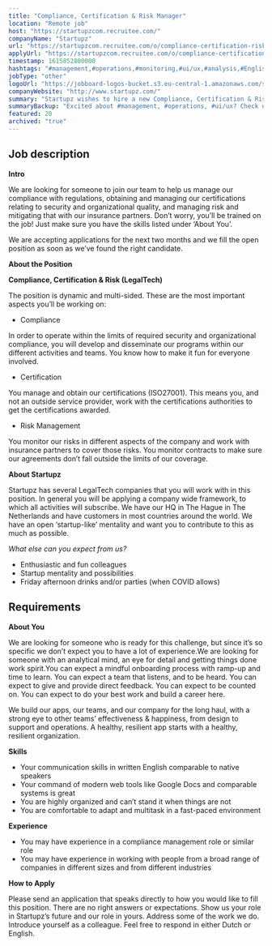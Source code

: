 ```yaml
---
title: "Compliance, Certification & Risk Manager"
location: "Remote job"
host: "https://startupzcom.recruitee.com/"
companyName: "Startupz"
url: "https://startupzcom.recruitee.com/o/compliance-certification-risk-legaltech-4"
applyUrl: "https://startupzcom.recruitee.com/o/compliance-certification-risk-legaltech-4/c/new"
timestamp: 1615852800000
hashtags: "#management,#operations,#monitoring,#ui/ux,#analysis,#English,#Dutch"
jobType: "other"
logoUrl: "https://jobboard-logos-bucket.s3.eu-central-1.amazonaws.com/startupz-com"
companyWebsite: "http://www.startupz.com/"
summary: "Startupz wishes to hire a new Compliance, Certification & Risk Manager. If you have experience in working with people from a broad range of companies in different sizes and from different industries, consider applying."
summaryBackup: "Excited about #management, #operations, #ui/ux? Check out this job post!"
featured: 20
archived: "true"
---
```


## Job description

**Intro**

We are looking for someone to join our team to help us manage our compliance with regulations, obtaining and managing our certifications relating to security and organizational quality, and managing risk and mitigating that with our insurance partners. Don’t worry, you’ll be trained on the job! Just make sure you have the skills listed under ‘About You’.

We are accepting applications for the next two months and we fill the open position as soon as we’ve found the right candidate.

**About the Position**

**Compliance, Certification & Risk (LegalTech)**

The position is dynamic and multi-sided. These are the most important aspects you’ll be working on:

*   Compliance

In order to operate within the limits of required security and organizational compliance, you will develop and disseminate our programs within our different activities and teams. You know how to make it fun for everyone involved.

*   Certification 
   
You manage and obtain our certifications (ISO27001). This means you, and not an outside service provider, work with the certifications authorities to get the certifications awarded.

*   Risk Management

You monitor our risks in different aspects of the company and work with insurance partners to cover those risks. You monitor contracts to make sure our agreements don’t fall outside the limits of our coverage.

**About Startupz**

Startupz has several LegalTech companies that you will work with in this position. In general you will be applying a company wide framework, to which all activities will subscribe. We have our HQ in The Hague in The Netherlands and have customers in most countries around the world. We have an open ‘startup-like’ mentality and want you to contribute to this as much as possible. 

_What else can you expect from us?_

*   Enthusiastic and fun colleagues
*   Startup mentality and possibilities
*   Friday afternoon drinks and/or parties (when COVID allows)

## Requirements

**About You**

We are looking for someone who is ready for this challenge, but since it’s so specific we don’t expect you to have a lot of experience.We are looking for someone with an analytical mind, an eye for detail and getting things done work spirit.You can expect a mindful onboarding process with ramp-up and time to learn. You can expect a team that listens, and to be heard. You can expect to give and provide direct feedback. You can expect to be counted on. You can expect to do your best work and build a career here.

We build our apps, our teams, and our company for the long haul, with a strong eye to other teams’ effectiveness & happiness, from design to support and operations. A healthy, resilient app starts with a healthy, resilient organization.

**Skills**

*   Your communication skills in written English comparable to native speakers
*   Your command of modern web tools like Google Docs and comparable systems is great
*   You are highly organized and can’t stand it when things are not
*   You are comfortable to adapt and multitask in a fast-paced environment

**Experience**

*   You may have experience in a compliance management role or similar role
*   You may have experience in working with people from a broad range of companies in different sizes and from different industries


**How to Apply**

Please send an application that speaks directly to how you would like to fill this position. There are no right answers or expectations. Show us your role in Startupz’s future and our role in yours. Address some of the work we do. Introduce yourself as a colleague. Feel free to respond in either Dutch or English.
